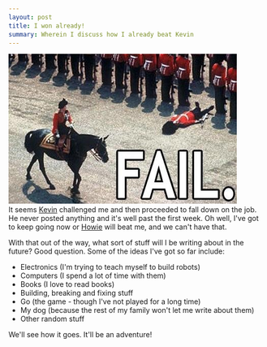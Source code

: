 ```yaml
---
layout: post
title: I won already!
summary: Wherein I discuss how I already beat Kevin
---
```


![Royal Fail](/images/royal-fail.jpg)  
It seems [Kevin](http://yinkei.com) challenged me and then proceeded to fall down on the job.  He never posted anything and it's well past the first week.  Oh well, I've got to keep going now or [Howie](http://www.howardwu.com) will beat me, and we can't have that.

With that out of the way, what sort of stuff will I be writing about in the future?  Good question.  Some of the ideas I've got so far include:

 * Electronics (I'm trying to teach myself to build robots)
 * Computers (I spend a lot of time with them)
 * Books (I love to read books)
 * Building, breaking and fixing stuff
 * Go (the game - though I've not played for a long time)
 * My dog (because the rest of my family won't let me write about them)
 * Other random stuff

We'll see how it goes.  It'll be an adventure!
